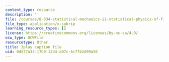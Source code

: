 ```yaml
---
content_type: resource
description: ''
file: /courses/8-334-statistical-mechanics-ii-statistical-physics-of-fields-spring-2014/0d577a3317b912d4a07c6c7fb2d99a50_1_dMnMLbIok.srt
file_type: application/x-subrip
learning_resource_types: []
license: https://creativecommons.org/licenses/by-nc-sa/4.0/
ocw_type: OCWFile
resourcetype: Other
title: 3play caption file
uid: 0d577a33-17b9-12d4-a07c-6c7fb2d99a50
---
```

